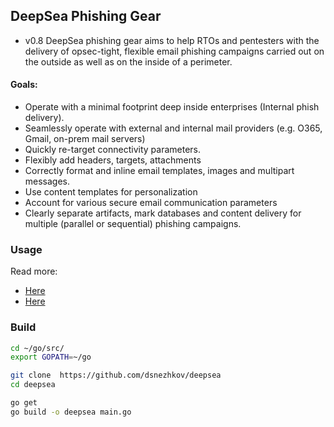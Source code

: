 ## DeepSea Phishing Gear

- v0.8
DeepSea phishing gear aims to help RTOs and pentesters with the delivery of opsec-tight, flexible email phishing campaigns carried out on the outside as well as on the inside of a perimeter.

#### Goals:
- Operate with a minimal footprint deep inside enterprises (Internal phish delivery).
- Seamlessly operate with external and internal mail providers (e.g. O365, Gmail, on-prem mail servers)
- Quickly re-target connectivity parameters.
- Flexibly add headers, targets, attachments
- Correctly format and inline email templates, images and multipart messages.
- Use content templates for personalization
- Account for various secure email communication parameters
- Clearly separate artifacts, mark databases and content delivery for multiple (parallel or sequential) phishing campaigns.

### Usage
Read more: 
- [Here](https://dsnezhkov.github.io/deepsea/) 
- [Here](https://github.com/dsnezhkov/deepsea/blob/master/docs/campaign.md)

### Build

```sh
cd ~/go/src/
export GOPATH=~/go

git clone  https://github.com/dsnezhkov/deepsea
cd deepsea

go get
go build -o deepsea main.go
```



